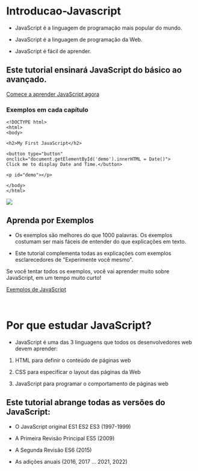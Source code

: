 # Introducao-Javascript

- JavaScript é a linguagem de programação mais popular do mundo.

- JavaScript é a linguagem de programação da Web.

- JavaScript é fácil de aprender.

## Este tutorial ensinará JavaScript do básico ao avançado.

[Comece a aprender JavaScript agora](https://www.w3schools.com/js/js_intro.asp)

### Exemplos em cada capítulo

    <!DOCTYPE html>
    <html>
    <body>
    
    <h2>My First JavaScript</h2>
    
    <button type="button"
    onclick="document.getElementById('demo').innerHTML = Date()">
    Click me to display Date and Time.</button>
    
    <p id="demo"></p>
    
    </body>
    </html> 


<img src="https://github.com/brunomunarolo/Tutorial-Javascript/assets/113137632/84d73fd2-45c4-418b-9e25-39ea6e66f328">

<br>

## Aprenda por Exemplos

- Os exemplos são melhores do que 1000 palavras. Os exemplos costumam ser mais fáceis de entender do que explicações em texto.

- Este tutorial complementa todas as explicações com exemplos esclarecedores de "Experimente você mesmo".

Se você tentar todos os exemplos, você vai aprender muito sobre JavaScript, em um tempo muito curto!

[Exemplos de JavaScript](https://www.w3schools.com/js/js_examples.asp)

<br>

# Por que estudar JavaScript?

- JavaScript é uma das 3 linguagens que todos os desenvolvedores web devem aprender:

1. HTML para definir o conteúdo de páginas web

2. CSS para especificar o layout das páginas da Web

3. JavaScript para programar o comportamento de páginas web

## Este tutorial abrange todas as versões do JavaScript:

- O JavaScript original ES1 ES2 ES3 (1997-1999)

- A Primeira Revisão Principal ES5 (2009)

- A Segunda Revisão ES6 (2015)

- As adições anuais (2016, 2017 ... 2021, 2022)




